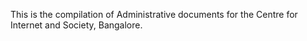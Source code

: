 This is the compilation of Administrative documents for the Centre for Internet and Society, Bangalore.
